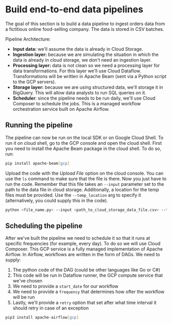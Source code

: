 # Build end-to-end data pipelines

The goal of this section is to build a data pipeline to ingest orders data from a fictitious online food-selling company. The data is stored in CSV batches.

Pipeline Architecture:

- **Input data:** we'll assume the data is already in Cloud Storage.
- **Ingestion layer:** because we are simulating the situation in which the data is already in cloud storage, we don't need an ingestion layer.
- **Processing layer:** data is not clean so we need a processing layer for data transformations. For this layer we'll use Cloud Dataflow. Transformations will be written in Apache Beam (sent via a Python script to the GCP servers).
- **Storage layer:** because we are using structured data, we'll storage it in BigQuery. This will allow data analysts to run SQL queries on it.
- **Scheduler**: since the pipeline needs to be run daily, we'll use Cloud Composer to schedule the jobs. This is a managed workflow orchestration service built on Apache Airflow.

## Running the pipeline

The pipeline can now be run on the local SDK or on Google Cloud Shell. To run it on cloud shell, go to the GCP console and open the cloud shell. First you need to install the Apache Beam package in the cloud shell. To do so, run:

``` zsh
pip install apache-beam[gcp]
```

Upload the code with the *Upload File* option on the cloud console. You can use the `ls` command to make sure that the file is there. Now you just have to run the code. Remember that this file takes an `--input` parameter set to the path to the data file in cloud storage. Additionally, a location for the temp files must be provided. Use the `--temp_location` arg to specify it (alternatively, you could supply this in the code).

``` zsh
python <file_name.py> --input <path_to_cloud_storage_data_file.csv> --temp_location <bucket_name>
```

## Scheduling the pipeline

After we've built the pipeline we need to schedule it so that it runs at specific frequencies (for example, every day). To do so we will use Cloud Composer. This GCP service is a fully managed implementation of Apache Airflow. In Airflow, workflows are written in the form of DAGs. We need to supply:

1. The python code of the DAG (could be other languages like Go or C#)
2. This code will be run in Dataflow runner, the GCP compute service that we've chosen
3. We need to provide a `start_date` for our workflow
4. We need to provide a `frequency` that determines how ofter the workflow will be run
5. Lastly, we'll provide a `retry` option that set after what time interval it should retry in case of an exception

``` zsh
pip3 install apache-airflow[gcp]
```
